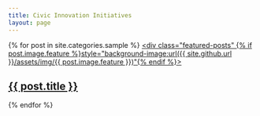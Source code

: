 ```yaml
---
title: Civic Innovation Initiatives
layout: page
---
```


{% for post in site.categories.sample %}
  <a href="{{ site.github.url }}{{ post.url }}">
    <div class="featured-posts" {% if post.image.feature %}style="background-image:url({{ site.github.url }}/assets/img/{{ post.image.feature }})"{% endif %}>
      <h2><span>{{ post.title }}</span></h2>
    </div>
  </a>
{% endfor %}
